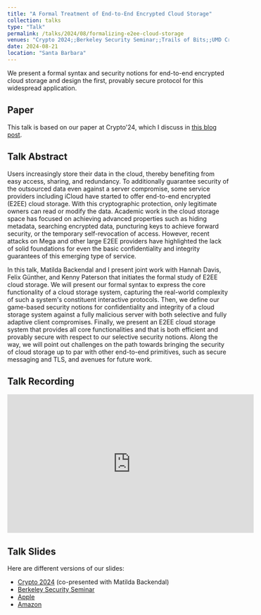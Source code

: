 ```yaml
---
title: "A Formal Treatment of End-to-End Encrypted Cloud Storage"
collection: talks
type: "Talk"
permalink: /talks/2024/08/formalizing-e2ee-cloud-storage
venues: "Crypto 2024;;Berkeley Security Seminar;;Trails of Bits;;UMD Crypto Reading Group;;Apple;;MIT Security Seminar;;Amazon AWS;;Google"
date: 2024-08-21
location: "Santa Barbara"
---
```


We present a formal syntax and security notions for end-to-end encrypted cloud storage and design the first, provably secure protocol for this widespread application.

## Paper

This talk is based on our paper at Crypto'24, which I discuss in [this blog post](/posts/2024/08/e2ee-cloud-storage-security-notions).

## Talk Abstract

Users increasingly store their data in the cloud, thereby benefiting from easy access, sharing, and redundancy.
To additionally guarantee security of the outsourced data even against a server compromise, some service providers including iCloud have started to offer end-to-end encrypted (E2EE) cloud storage.
With this cryptographic protection, only legitimate owners can read or modify the data.
Academic work in the cloud storage space has focused on achieving advanced properties such as hiding metadata, searching encrypted data, puncturing keys to achieve forward security, or the temporary self-revocation of access.
However, recent attacks on Mega and other large E2EE providers have highlighted the lack of solid foundations for even the basic confidentiality and integrity guarantees of this emerging type of service.

In this talk, Matilda Backendal and I present joint work with Hannah Davis, Felix Günther, and Kenny Paterson that initiates the formal study of E2EE cloud storage.
We will present our formal syntax to express the core functionality of a cloud storage system, capturing the real-world complexity of such a system's constituent interactive protocols. 
Then, we define our game-based security notions for confidentiality and integrity of a cloud storage system against a fully malicious server with both selective and fully adaptive client compromises. 
Finally, we present an E2EE cloud storage system that provides all core functionalities and that is both efficient and provably secure with respect to our selective security notions. 
Along the way, we will point out challenges on the path towards bringing the security of cloud storage up to par with other end-to-end primitives, such as secure messaging and TLS, and avenues for future work.

## Talk Recording

<iframe width="560" height="315" src="https://www.youtube.com/embed/epiON1Kjr8o?si=VIaXXZBng7gYdXFq&amp;start=1106" title="A Formal Treatment of End-to-End Encrypted Cloud Storage" frameborder="0" allow="accelerometer; autoplay; clipboard-write; encrypted-media; gyroscope; picture-in-picture; web-share" referrerpolicy="strict-origin-when-cross-origin" allowfullscreen></iframe>

## Talk Slides

Here are different versions of our slides:
- [Crypto 2024](/files/2024_09_formalizing-e2ee-cloud-storage-crypto.pdf) (co-presented with Matilda Backendal)
- [Berkeley Security Seminar](/files/2024_09_formalizing-e2ee-cloud-storage-Berkeley.pdf)
- [Apple](/files/2024_10_formalizing-e2ee-cloud-storage-Apple.pdf)
- [Amazon](/files/2024_10_formalizing-e2ee-cloud-storage-Amazon.pdf)

<!-- TODO: add Google and MIT -->
